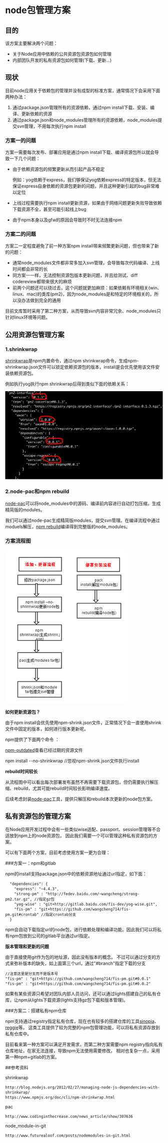 
# node包管理方案

## 目的

该方案主要解决两个问题：

* 关于Node应用中依赖的公共资源包资源包如何管理
* 内部团队开发的私有资源包如何管理(下载、更新...)

## 现状

目前node应用关于依赖包的管理并没有成型的标准方案，通常情况下会采用下面两种办法：

1. 通过package.json管理所有的资源依赖，通过npm install下载、安装、编译、更新依赖的资源
1. 通过package.json和node_modules管理所有的资源依赖，node_modules提交svn管理，不用每次执行npm install

### 方案一的问题

方案一需要每次发布、部署应用是通过npm install下载、编译资源包所以就会导致一下几个问题：

* 由于依赖资源包的频繁更新从而引起产品不稳定

    例如：yog依赖于express，我们够保证yog依赖express的特定版本，但无法保证express自身依赖的资源包更新的问题，并且这种更新引起的bug非常难以定位

* 上线过程需要执行npm install更新资源，如果由于网络问题更新失败导致依赖下载资源不全，甚至可能引起线上bug

* 由于npm本身以及gfw的原因会导致时不时无法连接npm

### 方案二的问题

方案二一定程度避免了前一种方案npm install带来频繁更新问题，但也带来了新的问题：

* 通常node_modules文件都非常多加入svn管理，会导致每次代码编译、上线时间都会非常的长
* 同方案一一样，无法控制资源包版本更新问题，并且给测试、diff codereview都带来很大的麻烦
* 前两个问题还可以绕过去，这个问题就更加麻烦：如果依赖有环境相关(win、linux、mac)的类库(pm2)，因为node_modules是和特定的环境相关的，所以没办法做到完全的通用

目前文库暂时采用了第二种方案，从而导致svn内容非常冗余、node_modules只针对linux环境等问题。

## 公用资源包管理方案

### 1.shrinkwrap

[shrinkwrap](https://www.npmjs.org/doc/cli/npm-shrinkwrap.html)是npm内置命令，通过npm shrinkwrap命令，生成npm-shrinkwrap.json文件可以锁定依赖资源包的版本，install是会优先使用该文件安装依赖资源包。

例如执行yog执行npm shrinkwrap后得到类似下面的依赖关系：

![shrinkwrap](./npm-shrinkwrap.png)

### 2.node-pac和npm rebuild

[node-pac](https://github.com/mikefrey/node-pac)可以将node_modules中的源码、编译前内容进行自动打包压缩，生成精简版的modules。

我们可以通过node-pac生成精简版modules，提交svn管理。在编译流程中通过moduels解压，[npm rebuild](https://www.npmjs.org/doc/cli/npm-rebuild.html)编译得到完整版的node_modules。

### 方案流程图

![flowchart](./node-modules.png)


**如何更新资源包？**

由于npm install会优先使用npm-shrink.json文件，正常情况下会一直使用shrink文件中固定的版本，如何进行版本更新呢。

npm提供了下面两个命令 ：

[npm-outdated](https://www.npmjs.org/doc/cli/npm-outdated.html)查看已经过期的资源文件

npm install --no-shrinkwrap //忽视npm-shrink.json文件执行install

**rebuild时间较长**

从流程图中可以看出每次部署发布虽然不再需要下载资源包，但仍需要执行解压缩、rebuild，尤其可能rebuild时间较长影响编译速度。

后续考虑封装[node-pac](https://github.com/mikefrey/node-pac)工具，提供只解压和rebuild本次更新的node包方案。

## 私有资源包的管理方案

在Node应用开发过程中会有一些类似wise适配、passport、session管理等不合适放到npm上的node资源包，
因此我们需要一个可以管理这种私有资源包的方案。

可以有下面两个方案，目前考虑使用方案一更为合理：

###方案一：npm和gitlab

npm的install支持package.json中的依赖资源地址通过url指定，如下面：

      "dependencies": {
        "express": "~4.4.3",
        "strong-pm" : "http://fedev.baidu.com/~wangcheng/strong-pm2.tar.gz", //指定gz包
        "yog-wise" : "git+http://gitlab.baidu.com/fis-dev/yog-wise.git",
        "fis-pm" : "git+https://github.com/wangcheng714/fis-pm.git#crontab" //指定crontab分支
      }

npm会自动下载指定url的node包，进行依赖处理和编译功能。因此我们可以将私有npm包放到公司的gitlab平台通过url指定。

**版本管理和更新的问题**

由于直接使用git作为包的地址源，因此没有版本的概念。
不过可以通过分支的方式来弥补版本的缺失，如上面第三个url，通过"#branch"指定下载的分支

    //注意这里是分支而不是版本号
    "fis-pm" : "git+https://github.com/wangcheng714/fis-pm.git#0.0.1"
    "fis-pm" : "git+https://github.com/wangcheng714/fis-pm.git#0.0.2"

如果有某些资源只希望对团队内部人员访问，还可以通过lights搭建自己的私有仓库，让npm从lights下载资源(lights支持gz包下载和版本管理)。

###方案二：搭建私有npm仓库

npm支持通过registry指定私有仓库，现在也有较多的搭建仓库的工具[sinopia](https://github.com/rlidwka/sinopia)、[reggie](https://github.com/mbrevoort/node-reggie)等。
这类工具提供了较为完整的npm包管理功能，可以将私有资源存放到私有仓库中。


目前看来第一种方案可以满足开发需求，而第二种方案需要npm registry指向私有仓库地址，在家无法连接，导致npm无法使用需要修改，
相对也复杂一点，采用第一种npm+gitlab的方案。

##参考资料

shrinkwrap

    http://blog.nodejs.org/2012/02/27/managing-node-js-dependencies-with-shrinkwrap/
    https://www.npmjs.org/doc/cli/npm-shrinkwrap.html

pac

    http://www.codinginthecrease.com/news_article/show/307636

node_module-in-git

    http://www.futurealoof.com/posts/nodemodules-in-git.html
